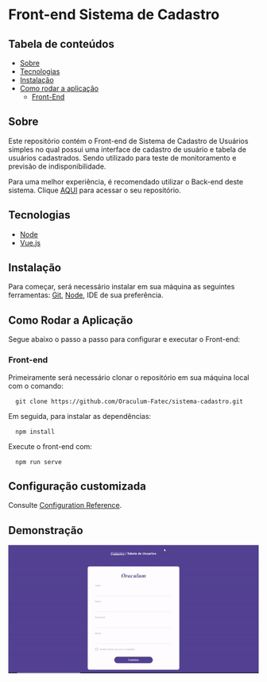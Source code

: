 # Front-end Sistema de Cadastro

## Tabela de conteúdos
   * [Sobre](#sobre)
   * [Tecnologias](#tecnologias)
   * [Instalação](#instalação)
   * [Como rodar a aplicação](#como-rodar-a-aplicação)
      * [Front-End](#front-end)
  
## Sobre
Este repositório contém o Front-end de Sistema de Cadastro de Usuários simples no qual possui uma interface de cadastro de usuário e tabela de usuários cadastrados. Sendo utilizado para teste de monitoramento e previsão de indisponibilidade.

Para uma melhor experiência, é recomendado utilizar o Back-end deste sistema. Clique [AQUI](https://github.com/Oraculum-Fatec/sistema-cadastro-backend) para acessar o seu repositório.


## Tecnologias
- [Node](https://nodejs.org/en/)
- [Vue.js](https://br.vuejs.org/)


## Instalação
Para começar, será necessário instalar em sua máquina as seguintes ferramentas:
[Git](https://git-scm.com), [Node](https://nodejs.org/en/download/), IDE de sua preferência.

## Como Rodar a Aplicação
Segue abaixo o passo a passo para configurar e executar o Front-end:

### Front-end
Primeiramente será necessário clonar o repositório em sua máquina local com o comando:

      git clone https://github.com/Oraculum-Fatec/sistema-cadastro.git

Em seguida, para instalar as dependências:

      npm install
      
Execute o front-end com:
 
      npm run serve

## Configuração customizada
Consulte [Configuration Reference](https://cli.vuejs.org/config/).

## Demonstração
<p align="center">
  <img alt="prom" src="src/assets/gif_sistema-cadastro.gif">
</p>
